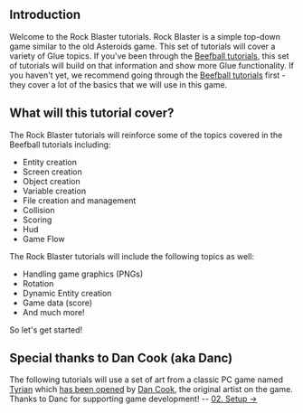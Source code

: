 ## Introduction

Welcome to the Rock Blaster tutorials. Rock Blaster is a simple top-down game similar to the old Asteroids game. This set of tutorials will cover a variety of Glue topics. If you've been through the [Beefball tutorials](/frb/docs/index.php?title=Tutorials:Beefball.md "Tutorials:Beefball"), this set of tutorials will build on that information and show more Glue functionality. If you haven't yet, we recommend going through the [Beefball tutorials](/frb/docs/index.php?title=Tutorials:Beefball.md "Tutorials:Beefball") first - they cover a lot of the basics that we will use in this game.

## What will this tutorial cover?

The Rock Blaster tutorials will reinforce some of the topics covered in the Beefball tutorials including:

-   Entity creation
-   Screen creation
-   Object creation
-   Variable creation
-   File creation and management
-   Collision
-   Scoring
-   Hud
-   Game Flow

The Rock Blaster tutorials will include the following topics as well:

-   Handling game graphics (PNGs)
-   Rotation
-   Dynamic Entity creation
-   Game data (score)
-   And much more!

So let's get started!

## Special thanks to Dan Cook (aka Danc)

The following tutorials will use a set of art from a classic PC game named [Tyrian](http://en.wikipedia.org/wiki/Tyrian_(video_game)) which [has been opened](http://www.lostgarden.com/2007/04/free-game-graphics-tyrian-ships-and.html) by [Dan Cook](https://plus.google.com/105363132599081141035/posts), the original artist on the game. Thanks to Danc for supporting game development! -- [02. Setup -\>](/documentation/tutorials/rock-blaster/tutorials-rock-blaster-setup/.md "Tutorials:Rock Blaster:Setup")
